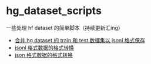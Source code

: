 # hg_dataset_scripts

一些处理 hf dataset 的简单脚本（持续更新汇ing）

- [合并 hg dataset 的 train 和 test 数据集以 jsonl 格式保存](https://github.com/amulil/hg_dataset_scripts/blob/main/merge_train_test.py)
- [jsonl 格式数据的格式转换](https://github.com/amulil/hg_dataset_scripts/blob/main/convert_jsonl.py)
- [json 格式数据的格式转换](https:://github.com/amulil/hg_dataset_scripts/blob/main/convert_json.py)
